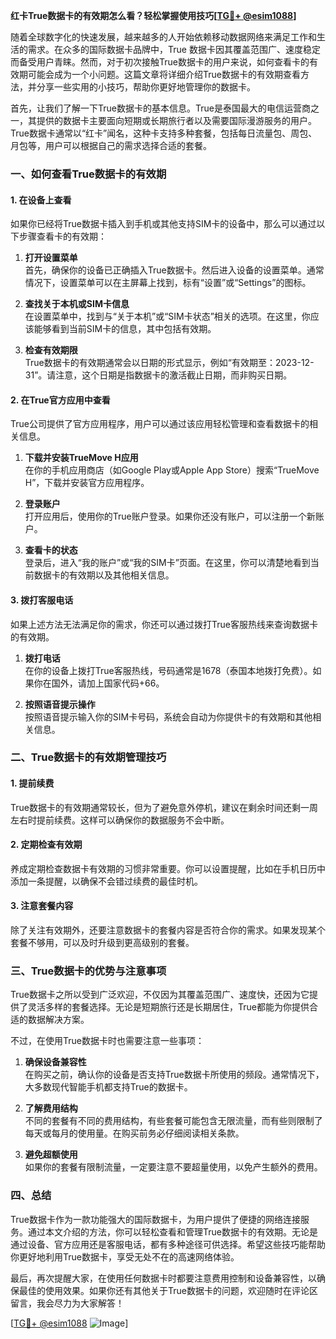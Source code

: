 **红卡True数据卡的有效期怎么看？轻松掌握使用技巧[[TG💪+ @esim1088](https://t.me/s/esim1088)]**

随着全球数字化的快速发展，越来越多的人开始依赖移动数据网络来满足工作和生活的需求。在众多的国际数据卡品牌中，True 数据卡因其覆盖范围广、速度稳定而备受用户青睐。然而，对于初次接触True数据卡的用户来说，如何查看卡的有效期可能会成为一个小问题。这篇文章将详细介绍True数据卡的有效期查看方法，并分享一些实用的小技巧，帮助你更好地管理你的数据卡。

首先，让我们了解一下True数据卡的基本信息。True是泰国最大的电信运营商之一，其提供的数据卡主要面向短期或长期旅行者以及需要国际漫游服务的用户。True数据卡通常以“红卡”闻名，这种卡支持多种套餐，包括每日流量包、周包、月包等，用户可以根据自己的需求选择合适的套餐。

### **一、如何查看True数据卡的有效期**

#### **1. 在设备上查看**
如果你已经将True数据卡插入到手机或其他支持SIM卡的设备中，那么可以通过以下步骤查看卡的有效期：

1. **打开设置菜单**  
   首先，确保你的设备已正确插入True数据卡。然后进入设备的设置菜单。通常情况下，设置菜单可以在主屏幕上找到，标有“设置”或“Settings”的图标。

2. **查找关于本机或SIM卡信息**  
   在设置菜单中，找到与“关于本机”或“SIM卡状态”相关的选项。在这里，你应该能够看到当前SIM卡的信息，其中包括有效期。

3. **检查有效期限**  
   True数据卡的有效期通常会以日期的形式显示，例如“有效期至：2023-12-31”。请注意，这个日期是指数据卡的激活截止日期，而非购买日期。

#### **2. 在True官方应用中查看**
True公司提供了官方应用程序，用户可以通过该应用轻松管理和查看数据卡的相关信息。

1. **下载并安装TrueMove H应用**  
   在你的手机应用商店（如Google Play或Apple App Store）搜索“TrueMove H”，下载并安装官方应用程序。

2. **登录账户**  
   打开应用后，使用你的True账户登录。如果你还没有账户，可以注册一个新账户。

3. **查看卡的状态**  
   登录后，进入“我的账户”或“我的SIM卡”页面。在这里，你可以清楚地看到当前数据卡的有效期以及其他相关信息。

#### **3. 拨打客服电话**
如果上述方法无法满足你的需求，你还可以通过拨打True客服热线来查询数据卡的有效期。

1. **拨打电话**  
   在你的设备上拨打True客服热线，号码通常是1678（泰国本地拨打免费）。如果你在国外，请加上国家代码+66。

2. **按照语音提示操作**  
   按照语音提示输入你的SIM卡号码，系统会自动为你提供卡的有效期和其他相关信息。

### **二、True数据卡的有效期管理技巧**

#### **1. 提前续费**
True数据卡的有效期通常较长，但为了避免意外停机，建议在剩余时间还剩一周左右时提前续费。这样可以确保你的数据服务不会中断。

#### **2. 定期检查有效期**
养成定期检查数据卡有效期的习惯非常重要。你可以设置提醒，比如在手机日历中添加一条提醒，以确保不会错过续费的最佳时机。

#### **3. 注意套餐内容**
除了关注有效期外，还要注意数据卡的套餐内容是否符合你的需求。如果发现某个套餐不够用，可以及时升级到更高级别的套餐。

### **三、True数据卡的优势与注意事项**

True数据卡之所以受到广泛欢迎，不仅因为其覆盖范围广、速度快，还因为它提供了灵活多样的套餐选择。无论是短期旅行还是长期居住，True都能为你提供合适的数据解决方案。

不过，在使用True数据卡时也需要注意一些事项：

1. **确保设备兼容性**  
   在购买之前，确认你的设备是否支持True数据卡所使用的频段。通常情况下，大多数现代智能手机都支持True的数据卡。

2. **了解费用结构**  
   不同的套餐有不同的费用结构，有些套餐可能包含无限流量，而有些则限制了每天或每月的使用量。在购买前务必仔细阅读相关条款。

3. **避免超额使用**  
   如果你的套餐有限制流量，一定要注意不要超量使用，以免产生额外的费用。

### **四、总结**

True数据卡作为一款功能强大的国际数据卡，为用户提供了便捷的网络连接服务。通过本文介绍的方法，你可以轻松查看和管理True数据卡的有效期。无论是通过设备、官方应用还是客服电话，都有多种途径可供选择。希望这些技巧能帮助你更好地利用True数据卡，享受无处不在的高速网络体验。

最后，再次提醒大家，在使用任何数据卡时都要注意费用控制和设备兼容性，以确保最佳的使用效果。如果你还有其他关于True数据卡的问题，欢迎随时在评论区留言，我会尽力为大家解答！

[[TG💪+ @esim1088](https://t.me/s/esim1088) ![Image](https://i.postimg.cc/4NQfJmqS/Snipaste-2025-05-13-00-14-12.png)]